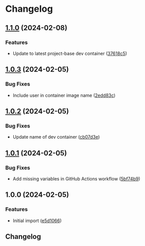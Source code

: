 # Changelog

## [1.1.0](https://github.com/jwbennet/.github/compare/v1.0.3...v1.1.0) (2024-02-08)


### Features

* Update to latest project-base dev container ([37618c5](https://github.com/jwbennet/.github/commit/37618c544dde142a55d505bdc59d76843863e6cb))

## [1.0.3](https://github.com/jwbennet/.github/compare/v1.0.2...v1.0.3) (2024-02-05)


### Bug Fixes

* Include user in container image name ([2edd83c](https://github.com/jwbennet/.github/commit/2edd83c510452e139d222e0c6c8c5885e37f4e38))

## [1.0.2](https://github.com/jwbennet/.github/compare/v1.0.1...v1.0.2) (2024-02-05)


### Bug Fixes

* Update name of dev container ([cb07d3e](https://github.com/jwbennet/.github/commit/cb07d3e9eb185a89dcdf64652dd59bb63cad745a))

## [1.0.1](https://github.com/jwbennet/.github/compare/v1.0.0...v1.0.1) (2024-02-05)


### Bug Fixes

* Add missing variables in GitHub Actions workflow ([5bf74b9](https://github.com/jwbennet/.github/commit/5bf74b9cc05be89bf5dca1e8079cc5aea2c71f32))

## 1.0.0 (2024-02-05)


### Features

* Initial import ([e5d1066](https://github.com/jwbennet/.github/commit/e5d10663501a88e57ffb6fde83fabd643d3ed659))

## Changelog
